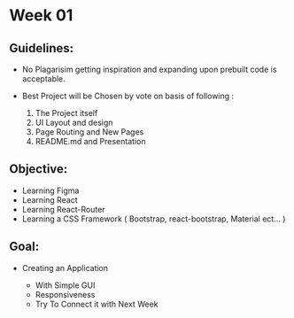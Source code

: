 # Week 01

## Guidelines:
* No Plagarisim getting inspiration and expanding upon prebuilt code is acceptable.
* Best Project will be Chosen by vote on basis of following :
 
   1. The Project itself
   3. UI Layout and design 
   3. Page Routing and New Pages
   4. README.md and Presentation

## Objective:
* Learning Figma
* Learning React
* Learning React-Router
* Learning a CSS Framework ( Bootstrap, react-bootstrap, Material ect... ) 

## Goal:
* Creating an Application

   * With Simple GUI
   * Responsiveness
   * Try To Connect it with Next Week
